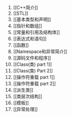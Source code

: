 1. [[C++简介]]
2. [[STL]]
3. [[基本类型和声明]]
4. [[指针和数组]]
5. [[常量和引用及结构体]]
6. [[表达式和语句]]
7. [[函数]]
8. [[Namespace和异常简介]]
9. [[源码文件和程序]]
10. [[Class(类) part 1]]
11. [[Class(类) Part 2]]
12. [[操作符重载 part 1]]
13. [[操作符重载 part 2]]
14. [[派生类]]
15. [[类层次结构]]
16. [[模板]]
17. [[异常处理]]